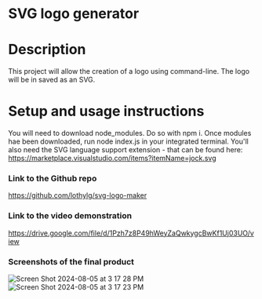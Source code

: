 # SVG logo generator

# Description
This project will allow the creation of a logo using command-line. The logo will be in saved as an SVG.

# Setup and usage instructions
You will need to download node_modules. Do so with npm i. Once modules hae been downloaded, run node index.js in your integrated terminal. You'll also need the SVG language support extension - that can be found here: https://marketplace.visualstudio.com/items?itemName=jock.svg



### Link to the Github repo
https://github.com/lothylg/svg-logo-maker

### Link to the video demonstration
https://drive.google.com/file/d/1Pzh7z8P49hWeyZaQwkygcBwKf1Uj03UO/view

### Screenshots of the final product

![Screen Shot 2024-08-05 at 3 17 28 PM](https://github.com/user-attachments/assets/311cf289-2936-4254-9bb2-23081fe85a50)
![Screen Shot 2024-08-05 at 3 17 23 PM](https://github.com/user-attachments/assets/8b5462c3-4b06-435f-acb8-5e99a0d81516)

